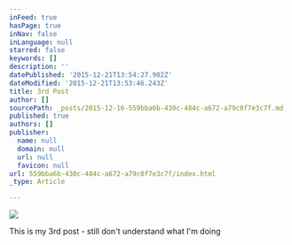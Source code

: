 ```yaml
---
inFeed: true
hasPage: true
inNav: false
inLanguage: null
starred: false
keywords: []
description: ''
datePublished: '2015-12-21T13:54:27.902Z'
dateModified: '2015-12-21T13:53:46.243Z'
title: 3rd Post
author: []
sourcePath: _posts/2015-12-16-559bba6b-430c-484c-a672-a79c0f7e3c7f.md
published: true
authors: []
publisher:
  name: null
  domain: null
  url: null
  favicon: null
url: 559bba6b-430c-484c-a672-a79c0f7e3c7f/index.html
_type: Article

---
```

![](https://the-grid-user-content.s3-us-west-2.amazonaws.com/b69956c6-60eb-4841-92fc-41095f25c4fd.JPG)

This is my 3rd post - still don't understand what I'm doing